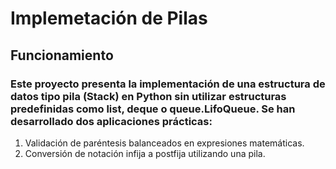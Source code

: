 # Implemetación de Pilas

## Funcionamiento

### Este proyecto presenta la implementación de una estructura de datos tipo pila (Stack) en Python sin utilizar estructuras predefinidas como list, deque o queue.LifoQueue. Se han desarrollado dos aplicaciones prácticas:
1.	Validación de paréntesis balanceados en expresiones matemáticas.
2.	Conversión de notación infija a postfija utilizando una pila.
